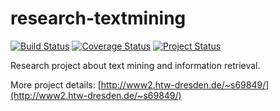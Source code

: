 research-textmining
===================

[![Build Status](https://travis-ci.org/tbraun89/research-textmining.png?branch=master)](https://travis-ci.org/tbraun89/research-textmining) [![Coverage Status](https://coveralls.io/repos/tbraun89/research-textmining/badge.png)](https://coveralls.io/r/tbraun89/research-textmining) [![Project Status](http://stillmaintained.com/tbraun89/research-textmining.png)](http://stillmaintained.com/tbraun89/research-textmining)

Research project about text mining and information retrieval.

More project details: [http://www2.htw-dresden.de/~s69849/](http://www2.htw-dresden.de/~s69849/)
